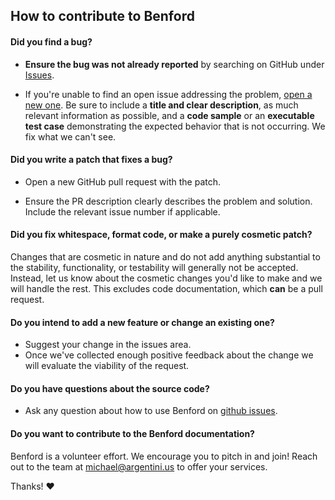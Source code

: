 ## How to contribute to Benford

#### **Did you find a bug?**

* **Ensure the bug was not already reported** by searching on GitHub under [Issues](https://github.com/argentini/Argentini.Benford/issues).

* If you're unable to find an open issue addressing the problem, [open a new one](https://github.com/argentini/Argentini.Benford/issues/new). Be sure to include a **title and clear description**, as much relevant information as possible, and a **code sample** or an **executable test case** demonstrating the expected behavior that is not occurring. We fix what we can't see.

#### **Did you write a patch that fixes a bug?**

* Open a new GitHub pull request with the patch.

* Ensure the PR description clearly describes the problem and solution. Include the relevant issue number if applicable.

#### **Did you fix whitespace, format code, or make a purely cosmetic patch?**

Changes that are cosmetic in nature and do not add anything substantial to the stability, functionality, or testability will generally not be accepted. Instead, let us know about the cosmetic changes you'd like to make and we will handle the rest. This excludes code documentation, which **can** be a pull request.

#### **Do you intend to add a new feature or change an existing one?**

* Suggest your change in the issues area.
* Once we've collected enough positive feedback about the change we will evaluate the viability of the request.

#### **Do you have questions about the source code?**

* Ask any question about how to use Benford on [github issues](https://github.com/argentini/Argentini.Benford/issues).

#### **Do you want to contribute to the Benford documentation?**

Benford is a volunteer effort. We encourage you to pitch in and join! Reach out to the team at [michael@argentini.us](michael@argentini.us) to offer your services.

Thanks! :heart:

